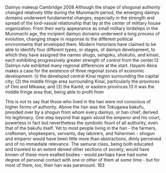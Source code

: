 Daimyo makeup
Cambridge 2008
	Although the shape of shogunal authority changed relatively little during the Muromachi period, the emerging daimyo domains underwent fundamental changes, especially in the strength and spread of the lord-vassal relationship that lay at the center of military house organization. From their early appearance as small military lordships in the Muromachi age, the incipient daimyo domains underwent a long process of evolution, changing shape in response to the different political environments that enveloped them. Modern historians have claimed to be able to identify four different types, or stages, of daimyo development, to which they have assigned the names shugo, sengoku, shokuho, and kinsei, each exhibiting progressively greater strength of control from the center.12 Daimyo rule exhibited many regional differences at the start. Hayami Akira makes a case for the existence of three regional zones of economic development: (i) the developed central Kinai region surrounding the capital city; (2) the middle fringe area surrounding Kinai, particularly the provinces of Omi and Mikawa; and (3) the Kantd, or eastern provinces.13 It was the middle fringe area that, being able to profit from

This is not to say that those who lived in the han were not conscious
of higher forms of authority. Above the han was the Tokugawa bakufu, presided over by a shogun from whom every daimyo, or han chief, derived his legitimacy. One step beyond that again stood the emperor and his court, powerless in fact but nevertheless the symbolic fount of all authority, even that of the bakufu itself. Yet to most people living in the han - the farmers, craftsmen, shopkeepers, servants, day laborers, and fishermen - shogun and emperor would have been little more than abstractions, dimly perceived and of no immediate relevance. The samurai class, being both educated and traveled to an extent denied other sections of society, would have known of these more exalted bodies - would perhaps have had some degree of personal contact with one or other of them at some time - but for most of them, too, their han was paramount. 183